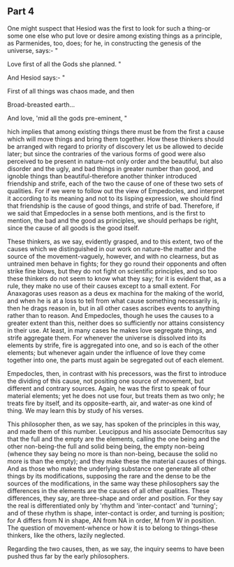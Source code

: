 ## Part 4

One might suspect that Hesiod was the first to look for such a thing-or some one else who put love or desire among existing things as a principle, as Parmenides, too, does; for he, in constructing the genesis of the universe, says:- "

Love first of all the Gods she planned. "

And Hesiod says:- "

First of all things was chaos made, and then

Broad-breasted earth...

And love, 'mid all the gods pre-eminent, "

hich implies that among existing things there must be from the first a cause which will move things and bring them together.
How these thinkers should be arranged with regard to priority of discovery let us be allowed to decide later; but since the contraries of the various forms of good were also perceived to be present in nature-not only order and the beautiful, but also disorder and the ugly, and bad things in greater number than good, and ignoble things than beautiful-therefore another thinker introduced friendship and strife, each of the two the cause of one of these two sets of qualities.
For if we were to follow out the view of Empedocles, and interpret it according to its meaning and not to its lisping expression, we should find that friendship is the cause of good things, and strife of bad.
Therefore, if we said that Empedocles in a sense both mentions, and is the first to mention, the bad and the good as principles, we should perhaps be right, since the cause of all goods is the good itself.

These thinkers, as we say, evidently grasped, and to this extent, two of the causes which we distinguished in our work on nature-the matter and the source of the movement-vaguely, however, and with no clearness, but as untrained men behave in fights; for they go round their opponents and often strike fine blows, but they do not fight on scientific principles, and so too these thinkers do not seem to know what they say; for it is evident that, as a rule, they make no use of their causes except to a small extent.
For Anaxagoras uses reason as a deus ex machina for the making of the world, and when he is at a loss to tell from what cause something necessarily is, then he drags reason in, but in all other cases ascribes events to anything rather than to reason.
And Empedocles, though he uses the causes to a greater extent than this, neither does so sufficiently nor attains consistency in their use.
At least, in many cases he makes love segregate things, and strife aggregate them.
For whenever the universe is dissolved into its elements by strife, fire is aggregated into one, and so is each of the other elements; but whenever again under the influence of love they come together into one, the parts must again be segregated out of each element.

Empedocles, then, in contrast with his precessors, was the first to introduce the dividing of this cause, not positing one source of movement, but different and contrary sources.
Again, he was the first to speak of four material elements; yet he does not use four, but treats them as two only; he treats fire by itself, and its opposite-earth, air, and water-as one kind of thing.
We may learn this by study of his verses.

This philosopher then, as we say, has spoken of the principles in this way, and made them of this number.
Leucippus and his associate Democritus say that the full and the empty are the elements, calling the one being and the other non-being-the full and solid being being, the empty non-being (whence they say being no more is than non-being, because the solid no more is than the empty); and they make these the material causes of things.
And as those who make the underlying substance one generate all other things by its modifications, supposing the rare and the dense to be the sources of the modifications, in the same way these philosophers say the differences in the elements are the causes of all other qualities.
These differences, they say, are three-shape and order and position.
For they say the real is differentiated only by 'rhythm and 'inter-contact' and 'turning'; and of these rhythm is shape, inter-contact is order, and turning is position; for A differs from N in shape, AN from NA in order, M from W in position.
The question of movement-whence or how it is to belong to things-these thinkers, like the others, lazily neglected.

Regarding the two causes, then, as we say, the inquiry seems to have been pushed thus far by the early philosophers.

